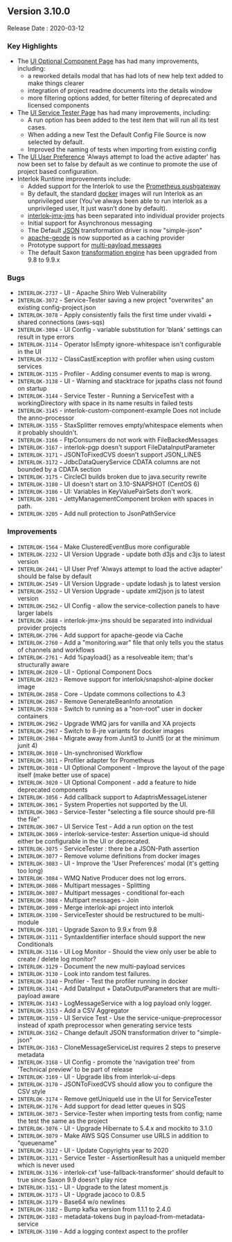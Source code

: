 ## Version 3.10.0 ##

Release Date : 2020-03-12

### Key Highlights

- The [UI Optional Component Page](ui-optional-component-discovery.html) has had many improvements, including:
    - a reworked details modal that has had lots of new help text added to make things clearer
    - integration of project readme documents into the details window
    - more filtering options added, for better filtering of deprecated and licensed components
- The [UI Service Tester Page](ui-service-tester.html) has had many improvements, including:
    - A run option has been added to the test item that will run all its test cases.
    - When adding a new Test the Default Config File Source is now selected by default.
    - Improved the naming of tests when importing from existing config
- The [UI User Preference](ui-user-preferences.html) 'Always attempt to load the active adapter' has now been set to false by default as we continue to promote the use of project based configuration.
- Interlok Runtime improvements include:
    - Added support for the Interlok to use the [Prometheus pushgateway](https://github.com/adaptris/interlok-profiler-prometheus)
    - By default, the standard [docker](https://hub.docker.com/r/adaptris/interlok/tags) images will run Interlok as an unprivileged user (You’ve always been able to run interlok as a unprivileged user, It just wasn’t done by default).
    - [interlok-jmx-jms](https://github.com/adaptris/interlok-jmx-jms) has been separated into individual provider projects
    - Initial support for Asynchronous messaging
    - The Default [JSON](https://github.com/adaptris/interlok-json) transformation driver is now "simple-json"
    - [apache-geode](https://github.com/adaptris/interlok-cache/tree/develop/interlok-apache-geode) is now supported as a caching provider
    - Prototype support for [multi-payload messages](https://interlok.adaptris.net/interlok-docs/#/pages/advanced/advanced-multi-payload-messages)
    - The default Saxon [transformation engine](cookbook-xml-transform.html) has been upgraded from 9.8 to 9.9.x

### Bugs

- `INTERLOK-2737` - UI - Apache Shiro Web Vulnerability
- `INTERLOK-3072` - Service-Tester saving a new project "overwrites" an existing config-project.json
- `INTERLOK-3078` - Apply consistently fails the first time under vivaldi + shared connections (aws-sqs)
- `INTERLOK-3094` - UI Config - variable substitution for 'blank' settings can result in type errors
- `INTERLOK-3114` - Operator IsEmpty ignore-whitespace isn't configurable in the UI
- `INTERLOK-3132` - ClassCastException with profiler when using custom services
- `INTERLOK-3135` - Profiler - Adding consumer events to map is wrong.
- `INTERLOK-3138` - UI - Warning and stacktrace for jxpaths class not found on startup
- `INTERLOK-3144` - Service Tester - Running a ServiceTest with a workingDirectory with space in its name results in failed tests
- `INTERLOK-3145` - interlok-custom-component-example Does not include the anno-processor
- `INTERLOK-3155` - StaxSplitter removes empty/whitespace elements when it probably shouldn't.
- `INTERLOK-3166` - FtpConsumers do not work with FileBackedMessages
- `INTERLOK-3167` - interlok-pgp doesn't support FileDataInputParameter
- `INTERLOK-3171` - JSONToFixedCVS doesn't support JSON_LINES
- `INTERLOK-3172` - JdbcDataQueryService CDATA columns are not bounded by a CDATA section
- `INTERLOK-3175` - CircleCI builds broken due to java.security rewrite
- `INTERLOK-3180` - UI doesn't start on 3.10-SNAPSHOT (CentOS 6)
- `INTERLOK-3186` - UI: Variables in KeyValuePairSets don't work.
- `INTERLOK-3201` - JettyManagementComponent broken with spaces in path.
- `INTERLOK-3205` - Add null protection to JsonPathService

### Improvements

- `INTERLOK-1564` - Make ClusteredEventBus more configurable
- `INTERLOK-2232` - UI Version Upgrade - update both d3js and c3js to latest version
- `INTERLOK-2441` - UI User Pref 'Always attempt to load the active adapter' should be false by default
- `INTERLOK-2549` - UI Version Upgrade - update lodash js to latest version
- `INTERLOK-2552` - UI Version Upgrade - update xml2json js to latest version
- `INTERLOK-2562` - UI Config - allow the service-collection panels to have larger labels
- `INTERLOK-2688` - interlok-jmx-jms should be separated into individual provider projects
- `INTERLOK-2706` - Add support for apache-geode via Cache
- `INTERLOK-2760` - Add a "monitoring.war" file that only tells you the status of channels and workflows
- `INTERLOK-2761` - Add %payload{} as a resolveable item; that's structurally aware
- `INTERLOK-2820` - UI - Optional Component Docs
- `INTERLOK-2823` - Remove support for interlok/snapshot-alpine docker image
- `INTERLOK-2858` - Core - Update commons collections to 4.3
- `INTERLOK-2867` - Remove GenerateBeanInfo annotation
- `INTERLOK-2938` - Switch to running as a "non-root" user in docker containers
- `INTERLOK-2962` - Upgrade WMQ jars for vanilla and XA projects
- `INTERLOK-2967` - Switch to 8-jre variants for docker images
- `INTERLOK-2984` - Migrate away from Junit3 to Junit5 (or at the minimum junit 4)
- `INTERLOK-3010` - Un-synchronised Workflow
- `INTERLOK-3011` - Profiler adapter for Prometheus
- `INTERLOK-3018` - UI Optional Component - Improve the layout of the page itself (make better use of space)
- `INTERLOK-3020` - UI Optional Component - add a feature to hide deprecated components
- `INTERLOK-3056` - Add callback support to AdaptrisMessageListener
- `INTERLOK-3061` - System Properties not supported by the UI.
- `INTERLOK-3063` - Service-Tester "selecting a file source should pre-fill the file"
- `INTERLOK-3067` - UI Service Test - Add a run option on the test
- `INTERLOK-3069` - interlok-service-tester: Assertion unique-id should either be configurable in the UI or deprecated.
- `INTERLOK-3075` - ServiceTester : there be a JSON-Path assertion
- `INTERLOK-3077` - Remove volume definitions from docker images
- `INTERLOK-3083` - UI - Improve the 'User Preferences' modal (it's getting too long)
- `INTERLOK-3084` - WMQ Native Producer does not log errors.
- `INTERLOK-3086` - Multipart messages - Splitting
- `INTERLOK-3087` - Multipart messages - conditional for-each
- `INTERLOK-3088` - Multipart messages - Join
- `INTERLOK-3099` - Merge interlok-api project into interlok
- `INTERLOK-3100` - ServiceTester should be restructured to be multi-module
- `INTERLOK-3101` - Upgrade Saxon to 9.9.x from 9.8
- `INTERLOK-3111` - SyntaxIdentifier interface should support the new Conditionals
- `INTERLOK-3116` - UI Log Monitor - Should the view only user be able to create / delete log monitor?
- `INTERLOK-3129` - Document the new multi-payload services
- `INTERLOK-3130` - Look into random test failures.
- `INTERLOK-3140` - Profiler - Test the profiler running in docker
- `INTERLOK-3141` - Add DataInput + DataOutputParameters that are multi-payload aware
- `INTERLOK-3143` - LogMessageService with a log payload only logger.
- `INTERLOK-3153` - Add a CSV Aggregator
- `INTERLOK-3159` - UI Service Test - Use the service-unique-preprocessor instead of xpath preprocessor when generating service tests
- `INTERLOK-3162` - Change default JSON transformation driver to "simple-json"
- `INTERLOK-3163` - CloneMessageServiceList requires 2 steps to preserve metadata
- `INTERLOK-3168` - UI Config - promote the 'navigation tree' from 'Technical preview' to be part of release
- `INTERLOK-3169` - UI - Upgrade libs from interlok-ui-deps
- `INTERLOK-3170` - JSONToFixedCVS should allow you to configure the CSV style
- `INTERLOK-3174` - Remove getUniqueId use in the UI for ServiceTester
- `INTERLOK-3176` - Add support for dead letter queues in SQS
- `INTERLOK-3073` - Service-Tester when importing tests from config; name the test the same as the project
- `INTERLOK-3076` - UI - Upgrade Hibernate to 5.4.x and mockito to 3.1.0
- `INTERLOK-3079` - Make AWS SQS Consumer use URLS in addition to "queuename"
- `INTERLOK-3122` - UI - Update Copyrights year to 2020
- `INTERLOK-3131` - Service Tester - AssertionResult has a uniqueId member which is never used
- `INTERLOK-3136` - interlok-cxf 'use-fallback-transformer' should default to true since Saxon 9.9 doesn't play nice
- `INTERLOK-3151` - UI - Upgrade to the latest moment.js
- `INTERLOK-3173` - UI - Upgrade jacoco to 0.8.5
- `INTERLOK-3179` - Base64 w/o newlines
- `INTERLOK-3182` - Bump kafka version from 1.1.1 to 2.4.0
- `INTERLOK-3183` - metadata-tokens bug in payload-from-metadata-service
- `INTERLOK-3190` - Add a logging context aspect to the profiler

